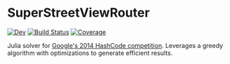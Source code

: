 # SuperStreetViewRouter

[![Dev](https://img.shields.io/badge/docs-dev-blue.svg)](https://tfisher013.github.io/SuperStreetViewRouter.jl/dev/)
[![Build Status](https://github.com/tfisher013/SuperStreetViewRouter.jl/actions/workflows/CI.yml/badge.svg?branch=main)](https://github.com/tfisher013/SuperStreetViewRouter.jl/actions/workflows/CI.yml?query=branch%3Amain)
[![Coverage](https://codecov.io/gh/tfisher013/SuperStreetViewRouter.jl/branch/main/graph/badge.svg)](https://codecov.io/gh/tfisher013/SuperStreetViewRouter.jl)

Julia solver for [Google's 2014 HashCode competition](https://storage.googleapis.com/coding-competitions.appspot.com/HC/2014/hashcode2014_final_task.pdf). Leverages a greedy algorithm with optimizations to generate efficient results.
